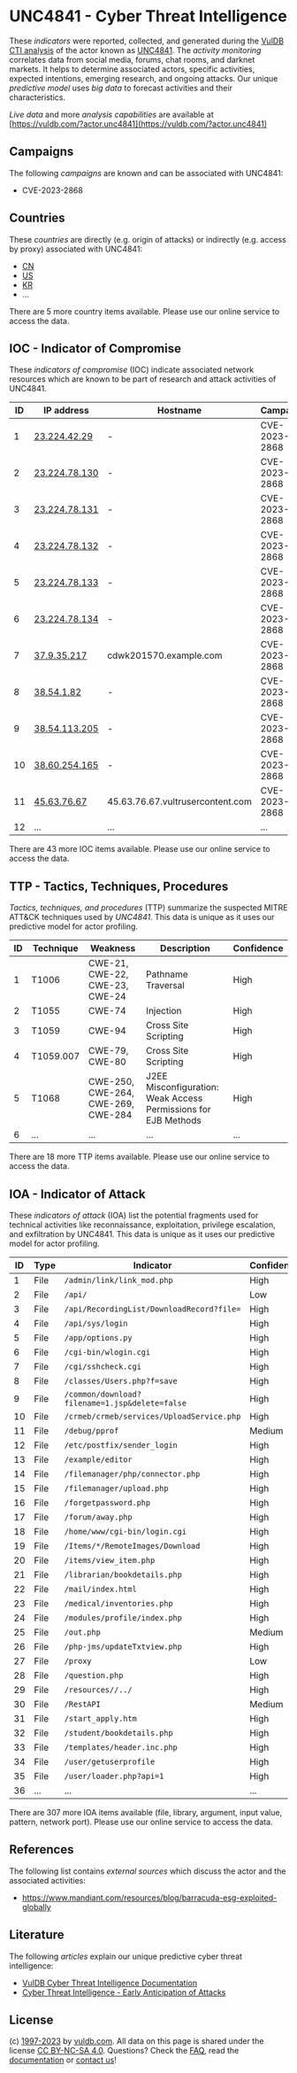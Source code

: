 # UNC4841 - Cyber Threat Intelligence

These _indicators_ were reported, collected, and generated during the [VulDB CTI analysis](https://vuldb.com/?kb.cti) of the actor known as [UNC4841](https://vuldb.com/?actor.unc4841). The _activity monitoring_ correlates data from social media, forums, chat rooms, and darknet markets. It helps to determine associated actors, specific activities, expected intentions, emerging research, and ongoing attacks. Our unique _predictive model_ uses _big data_ to forecast activities and their characteristics.

_Live data_ and more _analysis capabilities_ are available at [https://vuldb.com/?actor.unc4841](https://vuldb.com/?actor.unc4841)

## Campaigns

The following _campaigns_ are known and can be associated with UNC4841:

* CVE-2023-2868

## Countries

These _countries_ are directly (e.g. origin of attacks) or indirectly (e.g. access by proxy) associated with UNC4841:

* [CN](https://vuldb.com/?country.cn)
* [US](https://vuldb.com/?country.us)
* [KR](https://vuldb.com/?country.kr)
* ...

There are 5 more country items available. Please use our online service to access the data.

## IOC - Indicator of Compromise

These _indicators of compromise_ (IOC) indicate associated network resources which are known to be part of research and attack activities of UNC4841.

ID | IP address | Hostname | Campaign | Confidence
-- | ---------- | -------- | -------- | ----------
1 | [23.224.42.29](https://vuldb.com/?ip.23.224.42.29) | - | CVE-2023-2868 | High
2 | [23.224.78.130](https://vuldb.com/?ip.23.224.78.130) | - | CVE-2023-2868 | High
3 | [23.224.78.131](https://vuldb.com/?ip.23.224.78.131) | - | CVE-2023-2868 | High
4 | [23.224.78.132](https://vuldb.com/?ip.23.224.78.132) | - | CVE-2023-2868 | High
5 | [23.224.78.133](https://vuldb.com/?ip.23.224.78.133) | - | CVE-2023-2868 | High
6 | [23.224.78.134](https://vuldb.com/?ip.23.224.78.134) | - | CVE-2023-2868 | High
7 | [37.9.35.217](https://vuldb.com/?ip.37.9.35.217) | cdwk201570.example.com | CVE-2023-2868 | High
8 | [38.54.1.82](https://vuldb.com/?ip.38.54.1.82) | - | CVE-2023-2868 | High
9 | [38.54.113.205](https://vuldb.com/?ip.38.54.113.205) | - | CVE-2023-2868 | High
10 | [38.60.254.165](https://vuldb.com/?ip.38.60.254.165) | - | CVE-2023-2868 | High
11 | [45.63.76.67](https://vuldb.com/?ip.45.63.76.67) | 45.63.76.67.vultrusercontent.com | CVE-2023-2868 | High
12 | ... | ... | ... | ...

There are 43 more IOC items available. Please use our online service to access the data.

## TTP - Tactics, Techniques, Procedures

_Tactics, techniques, and procedures_ (TTP) summarize the suspected MITRE ATT&CK techniques used by _UNC4841_. This data is unique as it uses our predictive model for actor profiling.

ID | Technique | Weakness | Description | Confidence
-- | --------- | -------- | ----------- | ----------
1 | T1006 | CWE-21, CWE-22, CWE-23, CWE-24 | Pathname Traversal | High
2 | T1055 | CWE-74 | Injection | High
3 | T1059 | CWE-94 | Cross Site Scripting | High
4 | T1059.007 | CWE-79, CWE-80 | Cross Site Scripting | High
5 | T1068 | CWE-250, CWE-264, CWE-269, CWE-284 | J2EE Misconfiguration: Weak Access Permissions for EJB Methods | High
6 | ... | ... | ... | ...

There are 18 more TTP items available. Please use our online service to access the data.

## IOA - Indicator of Attack

These _indicators of attack_ (IOA) list the potential fragments used for technical activities like reconnaissance, exploitation, privilege escalation, and exfiltration by UNC4841. This data is unique as it uses our predictive model for actor profiling.

ID | Type | Indicator | Confidence
-- | ---- | --------- | ----------
1 | File | `/admin/link/link_mod.php` | High
2 | File | `/api/` | Low
3 | File | `/api/RecordingList/DownloadRecord?file=` | High
4 | File | `/api/sys/login` | High
5 | File | `/app/options.py` | High
6 | File | `/cgi-bin/wlogin.cgi` | High
7 | File | `/cgi/sshcheck.cgi` | High
8 | File | `/classes/Users.php?f=save` | High
9 | File | `/common/download?filename=1.jsp&delete=false` | High
10 | File | `/crmeb/crmeb/services/UploadService.php` | High
11 | File | `/debug/pprof` | Medium
12 | File | `/etc/postfix/sender_login` | High
13 | File | `/example/editor` | High
14 | File | `/filemanager/php/connector.php` | High
15 | File | `/filemanager/upload.php` | High
16 | File | `/forgetpassword.php` | High
17 | File | `/forum/away.php` | High
18 | File | `/home/www/cgi-bin/login.cgi` | High
19 | File | `/Items/*/RemoteImages/Download` | High
20 | File | `/items/view_item.php` | High
21 | File | `/librarian/bookdetails.php` | High
22 | File | `/mail/index.html` | High
23 | File | `/medical/inventories.php` | High
24 | File | `/modules/profile/index.php` | High
25 | File | `/out.php` | Medium
26 | File | `/php-jms/updateTxtview.php` | High
27 | File | `/proxy` | Low
28 | File | `/question.php` | High
29 | File | `/resources//../` | High
30 | File | `/RestAPI` | Medium
31 | File | `/start_apply.htm` | High
32 | File | `/student/bookdetails.php` | High
33 | File | `/templates/header.inc.php` | High
34 | File | `/user/getuserprofile` | High
35 | File | `/user/loader.php?api=1` | High
36 | ... | ... | ...

There are 307 more IOA items available (file, library, argument, input value, pattern, network port). Please use our online service to access the data.

## References

The following list contains _external sources_ which discuss the actor and the associated activities:

* https://www.mandiant.com/resources/blog/barracuda-esg-exploited-globally

## Literature

The following _articles_ explain our unique predictive cyber threat intelligence:

* [VulDB Cyber Threat Intelligence Documentation](https://vuldb.com/?kb.cti)
* [Cyber Threat Intelligence - Early Anticipation of Attacks](https://www.scip.ch/en/?labs.20201022)

## License

(c) [1997-2023](https://vuldb.com/?kb.changelog) by [vuldb.com](https://vuldb.com/?kb.about). All data on this page is shared under the license [CC BY-NC-SA 4.0](https://creativecommons.org/licenses/by-nc-sa/4.0/). Questions? Check the [FAQ](https://vuldb.com/?kb.faq), read the [documentation](https://vuldb.com/?kb) or [contact us](https://vuldb.com/?contact)!

